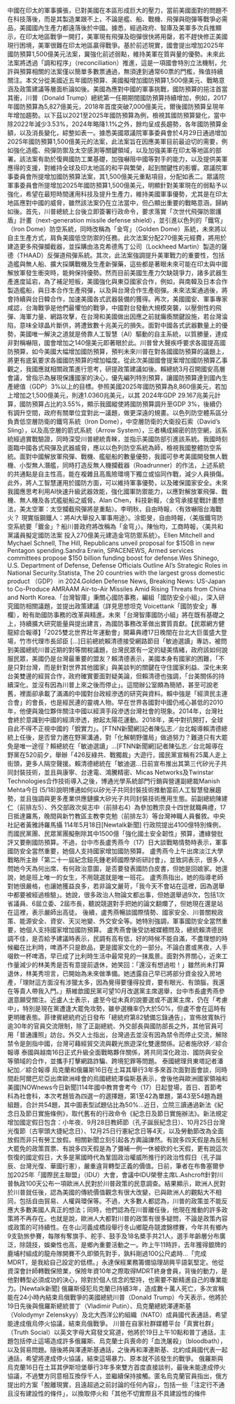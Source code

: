 中國在印太的軍事擴張，已對美國在本區形成巨大的壓力，當前美國面對的問題不在科技落後，而是其製造業跟不上，不論是艦、船、戰機、飛彈與砲彈等戰爭必需品，美國國內生產力都遠落後於中國。據悉，經過政府、智庫及美軍多次兵推顯示，在印太地區戰爭一開打，美軍現有飛彈及砲彈很快將用罄，若不趕快修正美國現行困境，美軍很難在印太地區贏得戰爭。基於前述現實，國會提出增加2025年國防預算1,500億美元法案，冀強化前述弱點，維持美軍在質與量的優勢。未來此法案將透過「調和程序」（reconciliation）推進，這是一項國會特別立法機制，允許與預算相關的法案僅以簡單多數票通過，無須達到通常60票的門檻，殊值持續關注。本文分從美國近五年國防預算、美國擬增加國防預算1,500億美元、戰略意涵及政策建議等層面析論如後。美國為應對中國的軍事挑戰，國防預算的挹注首當其衝，川普（Donald Trump）總統第一任期期間國防預算持續增加，例如，2017年國防預算為5,827億美元，2018年首度突破7,000億美元，爾後國防預算呈現年年增加趨勢。以下茲以2021至2025年國防預算為例，檢視其國防預算變化，當中除2022年減少3.53%，2024年略降1.1%之外，餘均呈成長趨勢，各年國防預算金額，以及消長變化，綜整如表一。據悉美國眾議院軍事委員會於4月29日通過增加2025年國防預算1,500億美元的法案，此法案旨在因應美軍目前最迫切的需要，例如強化造艦、飛彈防禦及太空感測等關鍵領域，以及加強美軍在印太等地區的部署。該法案有助於復興國防工業基礎，加強嚇阻中國等對手的能力，以及提供美軍應得的支援，對維持全球及印太地區的和平與繁榮，起到關鍵性的影響。眾議院軍事委員會所提增加國防預算法案，其1,500億美元重點項目，分配如表二。眾議院軍事委員會所提增加2025年國防預算1,500億美元，明顯針對美軍現在的弱點予以強化，希望在最短時間運用科技及提升生產力，維持美國軍事優勢，尤其是在印太地區應對中國的威脅，雖然該法案仍在立法當中，但凸顯出重要的戰略意涵，歸納如後。首先，川普總統上台後立即簽署行政命令，要求落實「次世代飛彈防禦護盾」計畫（next-generation missile defense shield），並引進以色列的「鐵穹」（Iron Dome）防空系統，同時改稱為「金穹」（Golden Dome）系統，未來將以自主生產方式，肩負美國低空防禦的任務。此次法案分配270億美元經費，將用於建造更多飛彈攔截器，並採購由洛克希德馬丁公司（Lockheed Martin）製造的薩德（THAAD）反彈道飛彈系統。其次，此法案強調提升美軍戰力的重要性，包括造艦與無人船、擴大採購戰機及生產新彈藥，這些都是著眼未來可能在印太與中國解放軍發生衝突時，能夠保持優勢。然而目前美國生產力欠缺競爭力，諸多武器生產進度延宕，為了補足短板，美國強化與東亞國家合作，例如，與南韓及日本合作製造艦船，與日本合作生產飛彈，以及與台灣合作生產砲彈。未來法案通過後，將會持續與台日韓合作，加速美國各式武器裝備的獲得。再次，美國國安、軍事專家咸認，台海戰爭是他們最懼怕的戰爭，中國對台發動大規模突襲，以壓倒性的飛彈、海軍力量、網路攻擊，在台灣和美國做出因應之前就癱瘓關鍵設施，若台灣淪陷，意味全球晶片斷供，將遭致數十兆美元的損失。面對中國各式武器數量上的優勢，美國唯一解決之道就是倚靠人工智慧（AI）驅動的自主系統，以質勝量，達成非對稱嚇阻，國會增加之140億美元即著眼於此。川普曾大聲疾呼要求各國提高國防預算，如今美國大幅增加國防預算，預判未來川普在對各國國防預算的議題上，將更有底氣要求各國國防預算的增加幅度。從此次美國國會提案增加國防預算乙事觀之，我國應就相關政策進行思考，研提政策建議如後。賴總統3月召開國安高層會議，曾指示為展現保護國家的決心，優先編列特別預算，讓國防預算達到國內生產總值（GDP）3%以上的目標。參照美國2025年國防預算為8,860億美元，若加上增加之1,500億美元，則達1.0360兆美元，以其 2024年GDP 29.167兆美元計算，國防預算占比約3.55%，顯示我國縱使將國防預算調升至GDP 3%，後續仍有調升空間，政府有關單位宜對此一議題，做更深遠的規畫。以色列防空體系區分負責低空層防衛的鐵穹系統（Iron Dome），中空層防衛的大衛投石索（David’s Sling），以及高空層的箭式系統（Arrow System），三者構成綿密的防空網，該系統經過實戰驗證，同時深受川普總統青睞，並指示美國防部引進該系統。我國時刻面臨中國各式飛彈及武器威脅，應以以色列防空系統為師，檢視我國整體防空系統。面對中國解放軍飛彈、戰機、艦艇船的數量優勢，我國可參考美國開發無人戰機、小型無人潛艦，同時打造反無人機攔截器（Roadrunner）的作法，上述系統的共通點是自主性高，能在複雜且高風險環境下獨立或協同作戰，減少人員損傷。此外，將人工智慧運用於國防方面，可以維持軍事優勢，以及確保國家安全。未來我國應思考利用AI快速升級武器效能，強化國軍防禦能力，以應對解放軍飛彈、戰機、無人機及各式艦艇船之威脅。Alan Chen，科技新報，〈金穹承接星戰計畫想法，美太空軍：太空攔截飛彈將是重點〉。李明秋，自由時報，〈有效嚇阻台海戰火？ 現實版鋼鐵人：將AI大舉投入軍事用途〉。涂鉅旻，自由時報，〈美版鐵穹防空系統要「鍍金」? 船川普政府將改稱為「金穹」〉。陳怡均，工商時報，〈美共和黨議員擬定國防法案 投入270億美元建造金穹防禦系統〉。Ellen Mitchell and Mychael Schnell, The Hill, Republicans unveil proposal for $150B in new Pentagon spending.Sandra Erwin, SPACENEWS, Armed services committees propose $150 billion funding boost for defense.Wes Shinego, U.S. Department of Defense, Defense Officials Outline AI’s Strategic Roles in National Security.Statista, The 20 countries with the largest gross domestic product （GDP） in 2024.Golden Defense News, Breaking News: US-Japan to Co-Produce AMRAAM Air-to-Air Missiles Amid Rising Threats from China and North Korea.「台灣智庫」秉關心國防事務，編組「國防安全小組」，深入研究國防相關議題，並提出政策建議（詳見思想坦克 Voicettank「國防安全」專欄），盼有助國防事務的改革與精進。未來「台灣智庫國防小組」將在既有基礎之上，持續擴大研究能量與提出建言，為國防事務改革做出實質貢獻。【民眾網方健龍綜合報導】「2025雙北世界壯年運動會」開幕典禮17日晚間在台北大巨蛋盛大登場，竹市代理市長邱臣 […]日前總統賴清德接受網路節目「敏迪選讀」專訪，被問到美國總統川普近期的對等關稅議題，台灣民眾有一定的疑美情緒，政府該如何說服民眾，美國仍是台灣最重要的盟友？賴清德表示，美國本身有國家的困難，「不是只對台灣，而是針對世界其他國家」與美談判的關鍵在守住國家利益、深化未來台美雙邊的經貿合作，政府確實要面對疑美論，但賴清德也強調，「台美關係的持續深化，並沒有因為川普上來之後而停止」。這間辦公室頗為簡陋，甚至可說老舊，裡面卻承載了滿滿的中國對台政經滲透的研究與資料。賴中強是「經濟民主連合會」的會長，也是經民連的靈魂人物。早在世界各國對中國仍戒心甚低的2010年，他便與幾位夥伴關注中國以經濟手段滲透台灣社會的現象。2014年，台灣社會終於意識到中國的經濟滲透，掀起太陽花運動。2018年，美中對抗開打，全球自此不得不正視中國的「銳實力」。[FTNN新聞網]記者陳弘志／台北報導賴清德總統上任後，是否曾力邀在野黨溝通，對「化解朝野僵局」做過努力？難道只有大罷免是唯一途徑？賴總統在「敏迪選讀」...[FTNN新聞網]記者陳弘志／台北報導在野黨在520前夕，舉辦「426反綠共、戰獨裁」大遊行，國民黨宣稱有25萬人走上街頭，更多人隔空聲援。賴清德總統在「敏迪選...日前宣布推出其第三代矽光子共同封裝技術，並且與康寧、台達電、鴻騰精密、Micas Networks及Twinstar Technologies合作技術導入之後，博通光學系統部門行銷與營運副總裁Manish Mehta今日 (5/18)說明博通如何以矽光子共同封裝技術推動當前人工智慧發展趨勢，並且強調與更多產業供應鏈擴大矽光子共同封裝技術應用生態。前副總統陳建仁（前排左5）、外交部政次吳志中（前排右4）為參加教宗良十四世就職典禮，17日抵達羅馬，晚間與新竹教區主教李克勉（前排左3）等台灣神職人員餐敘。中央社記者黃雅詩羅馬攝 114年5月18日[Newtalk新聞] 行政院提出4100億特別條例，而國民黨團、民眾黨團擬刪除其中1500億「強化國土安全韌性」預算，遭綠營批評又要刪國防預算。不過，台中市長盧秀燕今（17）日大談戰略情勢時表示，軍事國防安全當然重要，她個人支持國家增加國防預算。 盧秀燕今上午出席淡江大學戰略所主辦「第二十一屆紀念鈕先鍾老師國際學術研討會」，並致詞表示，很多人問她今天為何出席、有何政治意圖，是否要發表國防白皮書，但她是回娘家。她還說，她是班上唯一的女生，不用競選就是唯一班花。 盧秀燕指出，她的指導老師對她很嚴格，也讓她獲益良多，若非論文嚴苛，「我今天不會站在這裡，因為選舉中都要被經過檢驗」。她說，很多政治人物論文都出事，但她選舉過9次，包括1次省議員、6屆立委、2屆市長，聽說競選對手把她的論文翻爛了，但她現在還是站在這裡，表示嚴師出高徒。 後續，盧秀燕暢談國際情勢、國家安全、川普關稅政策、能源安全、資安、天災地變、外交安全等。她特別強調，軍事國防安全當然重要，她個人支持國家增加國防預算。 盧秀燕會後受訪被媒體問及，總統賴清德民調不佳，是否給予建議時表示，民調有高有低，好的時候不能自滿，不盡理想的時候繼在比利時，啤酒不只是飲品，更是國家文化的一部分。不論白晝或黑夜，人手啜飲一杯啤酒，早已成了比利時生活中最常見的一抹風景。面對外界關心，近來工作量減少的林美秀是否有意提前退休，她笑回：「還沒有想過啦！」雖然尚未打算退休，林美秀坦言，已開始為未來做準備。她透露自己早已將部分資金投入房地產，「理財這方面沒有涉獵太多，因為覺得要懂得投資，要有眼光、有頭腦，我還在等貴人帶我入門。」蔡維歆國民黨可望10月改選黨主席選舉，台中市長盧秀燕參選意願受關注。近盧人士表示，盧至今從未真的說要選或不選黨主席，仍在「考慮中」，特別是現在黨遭逢大罷免攻勢，雖參選機率仍大於50%，但盧不會在這時有更明確表態。菲律賓總統府近日發布「總統府第82號備忘錄通告」，宣佈放寬執行逾30年的官員交流限制，除了正副總統、外交部長與國防部長之外，其他官員可用「普通護照」訪台。外交人士指出，台灣過去並沒有因為禁令而停止交流，解除禁令是劍指中國，台灣可藉經貿交流與觀光旅遊深化雙邊關係。記者施欣妤／綜合報導 泰國與越南16日正式升級全面戰略夥伴關係，將共同深化政治、國防與安全等領域的合作，並攜手打擊網路詐騙、跨境犯罪等問題。 泰國總理貝東塔記者潘紀加／綜合報導 烏克蘭和俄羅斯16日在土耳其舉行3年多來首次面對面會談，同時間赴阿爾巴尼亞出席歐洲峰會的烏國總統澤倫斯基表示，會後他與歐洲國家領袖和美國[NOWnews今日新聞]114年國中教育會考今（17）日起登場，首日、首節考科為社會科，本次考題皆為四選一的選擇題，第1至42為單題，第43至54題為題組題，合計共54題，其中圖表型試題佔比為50%...近日，立院三讀通過新法《紀念日及節日實施條例》，取代舊有的行政命令《紀念日及節日實施辦法》。新法規定增加國定假日包含：小年夜、9月28日教師節（孔子誕辰紀念日）、10月25日台灣光復節（古寧頭大捷紀念日）、12月25日行憲紀念日等4天，以及勞動節改為全面放假而非只有勞工放假。相關新聞立刻引起各方輿論譁然。有說多四天假是為反制大罷免的政策買票、有說多四天假是為了彌補一例一休被砍的七天假，更有說這次恢復的國定假日，大多是黨國時代為鞏固政治權威所推行的政治性假日（孔子誕辰、台灣光復、華國行憲），嚴重違背轉型正義的價值。日前，筆者在布魯塞爾參加2025年「國際民主聯盟」（IDU）大會，會議中IDU榮譽主席L.Ashcroft針對川普執政100天公布一項歐洲人民對於川普政策的民意調查。結果顯示，歐洲人民對於川普就任後，認為美國的傳統價值觀念有很大改變，已與歐洲人的觀點大不相同，包括自由貿易、人權與環保等。不過，大多數人都認為，川普的政策並不能反應大多數美國人真正的想法；同時，他們認為在川普離任後，他現在推動的許多政策將不再存在。也就是說，歐洲人大都對川普的政策有很多疑問，不論是政策內容或政策的可持續性。在冬山河義成橋段舉行冬山鄉龍舟競渡錦標賽，今年共有鄉內9支勁旅參賽，每隊有奪旗手、舵手、鼓手及18名槳手共21人，選手年齡層分布廣泛，除競技，娛樂性也高，是鄉內重要活動之一。昨上午11時許，去年獲得銀牌的鹿埔村組成的龍舟隊開賽不久即領先對手，孰料剛過100公尺處時...「完成MDRT，是我給自己設定的低標。」永達保經業務籌備協理胡興平語氣堅定。他從資深會計師轉戰保險業，保險年資10年之際取得MDRT終身會員，背後的動力，是他對轉型必須成功的決心，除對於個人信念的堅持，也需要不斷精進自己的專業能力。[Newtalk新聞] 俄羅斯侵犯烏克蘭已持續3年，造成數十萬人死亡，多次宣稱能在24小時內結束烏俄戰爭的美國總統川普（Donald Trump）今天表示，他將於19日先後與俄羅斯總統普丁（Vladimir Putin）、烏克蘭總統澤連斯基（Volodymyr Zelenskyy）及北大西洋公約組織（NATO）成員國代表通話，希望能達成俄烏停火協議，結束烏俄戰爭。 川普在自家社群媒體平台「真實社群」（Truth Social）以英文字母大寫發文寫道，他將於19日上午10點和普丁通話，主題包括停止這場造成許多俄羅斯、烏克蘭士兵喪命的「血洗屠殺」（bloodbath），以及貿易問題。隨後將與澤連斯基通話，之後再和澤連斯基、北約成員國代表一起通話，希望將達成停火協議，結束這場暴力、原本就不該發生的戰爭。 俄羅斯與烏克蘭16日在土耳其伊斯坦堡舉行3年多來雙方首度直接談判，最後未能達成停火協議，不過雙方同意相互換俘千人，並繼續保持接觸。匿名烏克蘭官員指出，俄方提出的方案「脫離現實，且遠超過之前討論的任何內容」，包括一些「注定行不通且沒有建設性的條件」，以換取停火和「其他不切實際且不具建設性的條件